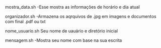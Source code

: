 mostra_data.sh
-Esse mostra as informações de horário e dia atual

organizador.sh
-Armazena os aqrquivos de .jpg em imagens e documentos com final .pdf ou txt

nome_usuario.sh 
Seu nome de uauário e diretório inicial

mensagem.sh
-Mostra seu nome com base na sua escrita